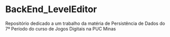 # BackEnd_LevelEditor
Repositório dedicado a um trabalho da matéria de Persistência de Dados do 7º Período do curso de Jogos Digitais na PUC Minas
